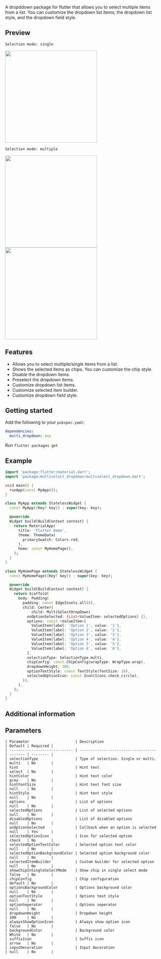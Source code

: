 A dropddown package for flutter that allows you to select multiple items from a list.
You can customize the dropdown list items, the dropdown list style, and the dropdown field style.

## Preview

`Selection mode: single`

[<img src="https://raw.githubusercontent.com/oi-narendra/multiselect-dropdown/main/screenshots/sample1.png" width="300"/>](sample1.png)

`Selection mode: multiple`

[<img src="https://raw.githubusercontent.com/oi-narendra/multiselect-dropdown/main/screenshots/sample2.gif" width="300"/>](sample2.gif)
[<img src="https://raw.githubusercontent.com/oi-narendra/multiselect-dropdown/main/screenshots/sample3.gif" width="300"/>](sample3.gif)



## Features
-  Allows you to select multiple/single items from a list.
-  Shows the selected items as chips. You can customize the chip style.
-  Disable the dropdown items.
-  Preselect the dropdown items.
-  Customize dropdown list items.
-  Customize selected item builder.
-  Customize dropdown field style.


## Getting started

Add the following to your `pubspec.yaml`:

```yaml
dependencies:
  multi_dropdown: any
```

Run `flutter packages get`

## Example

```dart
import 'package:flutter/material.dart';
import 'package:multiselect_dropdown/multiselect_dropdown.dart';

void main() {
  runApp(const MyApp());
}

class MyApp extends StatelessWidget {
  const MyApp({Key? key}) : super(key: key);

  @override
  Widget build(BuildContext context) {
    return MaterialApp(
      title: 'Flutter Demo',
      theme: ThemeData(
        primarySwatch: Colors.red,
      ),
      home: const MyHomePage(),
    );
  }
}

class MyHomePage extends StatelessWidget {
  const MyHomePage({Key? key}) : super(key: key);

  @override
  Widget build(BuildContext context) {
    return Scaffold(
      body: Padding(
        padding: const EdgeInsets.all(8),
        child: Center(
            child: MultiSelectDropDown(
          onOptionSelected: (List<ValueItem> selectedOptions) {},
          options: const <ValueItem>[
            ValueItem(label: 'Option 1', value: '1'),
            ValueItem(label: 'Option 2', value: '2'),
            ValueItem(label: 'Option 3', value: '3'),
            ValueItem(label: 'Option 4', value: '4'),
            ValueItem(label: 'Option 5', value: '5'),
            ValueItem(label: 'Option 6', value: '6'),
          ],
          selectionType: SelectionType.multi,
          chipConfig: const ChipConfig(wrapType: WrapType.wrap),
          dropdownHeight: 300,
          optionTextStyle: const TextStyle(fontSize: 16),
          selectedOptionIcon: const Icon(Icons.check_circle),
        )),
      ),
    );
  }
}

```

## Additional information

## Parameters
   
    | Parameter                     | Description                         | Default | Required | 
    | ----------------------------- | ----------------------------------- | ------- | -------- |
    | selectionType                 | Type of selection. Single or multi. | multi   | No       |
    | hint                          | Hint text                           | select  | No       |
    | hintColor                     | Hint text color                     | grey    | No       |
    | hintFontSize                  | Hint text font size                 | null    | No       |
    | hintStyle                     | Hint text style                     | null    | No       |
    | options                       | List of options                     | null    | No       |
    | selectedOptions               | List of selected options            | null    | No       |
    | disabledOptions               | List of disabled options            | null    | No       |
    | onOptionSelected              | Callback when an option is selected | null    | Yes      |
    | selectedOptionIcon            | Icon for selected option            | check   | No       |
    | selectedOptionTextColor       | Selected option text color          | null    | No       |
    | selectedOptionBackgroundColor | Selected option background color    | null    | No       |
    | selectedItemBuilder           | Custom builder for selected option  | null    | No       |
    | showChipInSingleSelectMode    | Show chip in single select mode     | false   | No       |
    | chipConfig                    | Chip configuration                  | default | No       |
    | optionsBackgroundColor        | Options background color            | null    | No       |
    | optionTextStyle               | Options text style                  | null    | No       |
    | optionSeperator               | Options seperator                   | null    | No       |
    | dropdownHeight                | Dropdown height                     | 200     | No       |
    | alwaysShowOptionIcon          | Always show option icon             | false   | No       |
    | backgroundColor               | Background color                    | White   | No       |
    | suffixIcon                    | Suffix icon                         | arrow   | No       |
    | inputDecoration               | Input decoration                    | null    | No       |


